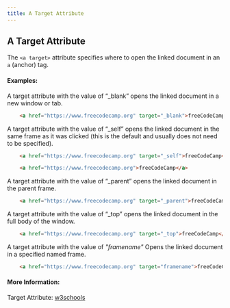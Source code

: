 ```yaml
---
title: A Target Attribute
---
```

## A Target Attribute

The `<a target>` attribute specifies where to open the linked document in an `a` (anchor) tag.
<br>
 
#### Examples:


A target attribute with the value of “_blank” opens the linked document in a new window or tab.


```html
	<a href="https://www.freecodecamp.org" target="_blank">freeCodeCamp</a>
```

A target attribute with the value of “_self” opens the linked document in the same frame as it was clicked (this is the default and usually does not need to be specified).

```html
	<a href="https://www.freecodecamp.org" target="_self">freeCodeCamp</a>
```


```html
	<a href="https://www.freecodecamp.org">freeCodeCamp</a>
```

A target attribute with the value of “_parent” opens the linked document in the parent frame.

```html
	<a href="https://www.freecodecamp.org" target="_parent">freeCodeCamp</a>
```

A target attribute with the value of “_top” opens the linked document in the full body of the window.

```html
	<a href="https://www.freecodecamp.org" target="_top">freeCodeCamp</a>
```

A target attribute with the value of _"framename"_ Opens the linked document in a specified named frame.

```html
	<a href="https://www.freecodecamp.org" target="framename">freeCodeCamp</a>
```


#### More Information:

Target Attribute: <a href="https://www.w3schools.com/tags/att_a_target.asp" target="_blank">w3schools</a>  
